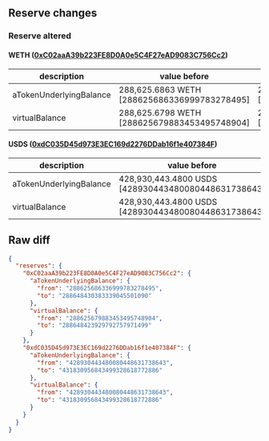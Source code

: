 ## Reserve changes

### Reserve altered

#### WETH ([0xC02aaA39b223FE8D0A0e5C4F27eAD9083C756Cc2](https://etherscan.io/address/0xC02aaA39b223FE8D0A0e5C4F27eAD9083C756Cc2))

| description | value before | value after |
| --- | --- | --- |
| aTokenUnderlyingBalance | 288,625.6863 WETH [288625686336999783278495] | 288,648.4303 WETH [288648430383339045501090] |
| virtualBalance | 288,625.6798 WETH [288625679883453495748904] | 288,648.4239 WETH [288648423929792757971499] |


#### USDS ([0xdC035D45d973E3EC169d2276DDab16f1e407384F](https://etherscan.io/address/0xdC035D45d973E3EC169d2276DDab16f1e407384F))

| description | value before | value after |
| --- | --- | --- |
| aTokenUnderlyingBalance | 428,930,443.4800 USDS [428930443480080448631738643] | 431,830,956.8434 USDS [431830956843499328618772886] |
| virtualBalance | 428,930,443.4800 USDS [428930443480080448631738643] | 431,830,956.8434 USDS [431830956843499328618772886] |


## Raw diff

```json
{
  "reserves": {
    "0xC02aaA39b223FE8D0A0e5C4F27eAD9083C756Cc2": {
      "aTokenUnderlyingBalance": {
        "from": "288625686336999783278495",
        "to": "288648430383339045501090"
      },
      "virtualBalance": {
        "from": "288625679883453495748904",
        "to": "288648423929792757971499"
      }
    },
    "0xdC035D45d973E3EC169d2276DDab16f1e407384F": {
      "aTokenUnderlyingBalance": {
        "from": "428930443480080448631738643",
        "to": "431830956843499328618772886"
      },
      "virtualBalance": {
        "from": "428930443480080448631738643",
        "to": "431830956843499328618772886"
      }
    }
  }
}
```